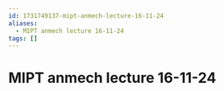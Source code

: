 ```yaml
---
id: 1731749137-mipt-anmech-lecture-16-11-24
aliases:
  - MIPT anmech lecture 16-11-24
tags: []
---
```


# MIPT anmech lecture 16-11-24

